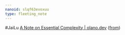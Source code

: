 ```yaml
---
nanoid: slqf63evoxuu
type: fleeting_note
---
```

#JaiLu [A Note on Essential Complexity | olano.dev](https://olano.dev/blog/a-note-on-essential-complexity) ([from](https://news.ycombinator.com/item?id=40711661))
